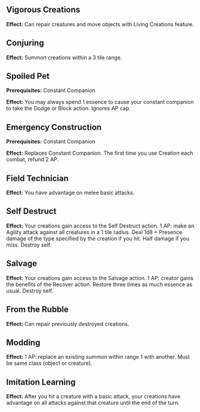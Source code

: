 ## Vigorous Creations
**Effect:** Can repair creatures and move objects with Living Creations feature.

## Conjuring
**Effect:** Summon creations within a 3 tile range.

## Spoiled Pet
**Prerequisites:** Constant Companion

**Effect:** You may always spend 1 essence to cause your constant companion to take the Dodge or Block action. Ignores AP cap.

## Emergency Construction
**Prerequisites:** Constant Companion

**Effect:** Replaces Constant Companion. The first time you use Creation each combat, refund 2 AP.

## Field Technician
**Effect:** You have advantage on melee basic attacks.

## Self Destruct
**Effect:** Your creations gain access to the Self Destruct action. 1 AP: make an Agility attack against all creatures in a 1 tile radius. Deal 1d8 + Presence damage of the type specified by the creation if you hit. Half damage if you miss. Destroy self.

## Salvage
**Effect:** Your creations gain access to the Salvage action. 1 AP: creator gains the benefits of the Recover action. Restore three times as much essence as usual. Destroy self.

## From the Rubble
**Effect:** Can repair previously destroyed creations.

## Modding
**Effect:** 1 AP: replace an existing summon within range 1 with another. Must be same class (object or creature).

## Imitation Learning
**Effect:** After you hit a creature with a basic attack, your creations have advantage on all attacks against that creature until the end of the turn.

